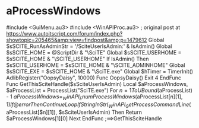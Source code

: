 # aProcessWindows
#include &lt;GuiMenu.au3> #include &lt;WinAPIProc.au3> ; original post at https://www.autoitscript.com/forum/index.php?showtopic=205465&amp;view=findpost&amp;p=1479612 Global $sSCITE_RunAsAdminStr = '/SciteUserIsAdmin:' &amp; IsAdmin() Global $sSCITE_HOME = @ScriptDir &amp; "\SciTE" Global $sSCITE_USERHOME = $sSCITE_HOME &amp; "\SCITE_USERHOME" If IsAdmin() Then $sSCITE_USERHOME = $sSCITE_HOME &amp; "\SCITE_ADMINHOME" Global $sSCITE_EXE = $sSCITE_HOME &amp; "\SciTE.exe" Global $hTimer = TimerInit()  AdlibRegister("OopsyDaisy", 10000) Func OopsyDaisy()     Exit 4 EndFunc  Func GetThisSciteHandle($sSciteUserIsAdmin)     Local $aProcessWindows, $aProcessList = ProcessList("SciTE.exe")     For $n = 1 To UBound($aProcessList) - 1         $aProcessWindows = _WinAPI_EnumProcessWindows($aProcessList[$n][1], 1)         If @error Then ContinueLoop         If StringInStr(_WinAPI_GetProcessCommandLine($aProcessList[$n][1]), $sSciteUserIsAdmin) Then Return $aProcessWindows[1][0]     Next EndFunc   ;==>GetThisSciteHandle

